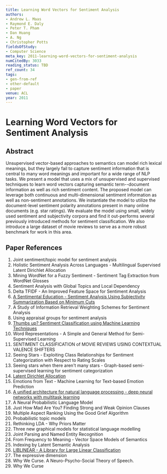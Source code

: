 ```yaml
---
title: Learning Word Vectors for Sentiment Analysis
authors:
- Andrew L. Maas
- Raymond E. Daly
- Peter T. Pham
- Dan Huang
- A. Ng
- Christopher Potts
fieldsOfStudy:
- Computer Science
meta_key: 2011-learning-word-vectors-for-sentiment-analysis
numCitedBy: 3033
reading_status: TBD
ref_count: 34
tags:
- gen-from-ref
- other-default
- paper
venue: ACL
year: 2011
---
```


# Learning Word Vectors for Sentiment Analysis

## Abstract

Unsupervised vector-based approaches to semantics can model rich lexical meanings, but they largely fail to capture sentiment information that is central to many word meanings and important for a wide range of NLP tasks. We present a model that uses a mix of unsupervised and supervised techniques to learn word vectors capturing semantic term--document information as well as rich sentiment content. The proposed model can leverage both continuous and multi-dimensional sentiment information as well as non-sentiment annotations. We instantiate the model to utilize the document-level sentiment polarity annotations present in many online documents (e.g. star ratings). We evaluate the model using small, widely used sentiment and subjectivity corpora and find it out-performs several previously introduced methods for sentiment classification. We also introduce a large dataset of movie reviews to serve as a more robust benchmark for work in this area.

## Paper References

1. Joint sentiment/topic model for sentiment analysis
2. Holistic Sentiment Analysis Across Languages - Multilingual Supervised Latent Dirichlet Allocation
3. Mining WordNet for a Fuzzy Sentiment - Sentiment Tag Extraction from WordNet Glosses
4. Sentiment Analysis with Global Topics and Local Dependency
5. Delta TFIDF - An Improved Feature Space for Sentiment Analysis
6. [A Sentimental Education - Sentiment Analysis Using Subjectivity Summarization Based on Minimum Cuts](2004-a-sentimental-education-sentiment-analysis-using-subjectivity-summarization-based-on-minimum-cuts)
7. A Study of Information Retrieval Weighting Schemes for Sentiment Analysis
8. Using appraisal groups for sentiment analysis
9. [Thumbs up? Sentiment Classification using Machine Learning Techniques](2002-thumbs-up-sentiment-classification-using-machine-learning-techniques)
10. Word Representations - A Simple and General Method for Semi-Supervised Learning
11. SENTIMENT CLASSIFICATION of MOVIE REVIEWS USING CONTEXTUAL VALENCE SHIFTERS
12. Seeing Stars - Exploiting Class Relationships for Sentiment Categorization with Respect to Rating Scales
13. Seeing stars when there aren't many stars - Graph-based semi-supervised learning for sentiment categorization
14. [Latent Dirichlet Allocation](2003-latent-dirichlet-allocation)
15. Emotions from Text - Machine Learning for Text-based Emotion Prediction
16. [A unified architecture for natural language processing - deep neural networks with multitask learning](2008-a-unified-architecture-for-natural-language-processing-deep-neural-networks-with-multitask-learning)
17. A Neural Probabilistic Language Model
18. Just How Mad Are You? Finding Strong and Weak Opinion Clauses
19. Multiple Aspect Ranking Using the Good Grief Algorithm
20. Probabilistic topic models
21. Rethinking LDA - Why Priors Matter
22. Three new graphical models for statistical language modelling
23. Joint Parsing and Named Entity Recognition
24. From Frequency to Meaning - Vector Space Models of Semantics
25. Indexing by Latent Semantic Analysis
26. [LIBLINEAR - A Library for Large Linear Classification](2008-liblinear-a-library-for-large-linear-classification)
27. The expressive dimension
28. Why We Curse. A Neuro-Psycho-Social Theory of Speech.
29. Why We Curse
